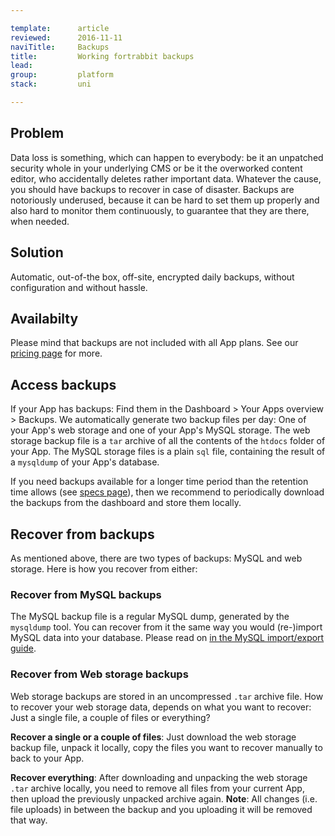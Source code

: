```yaml
---

template:      article
reviewed:      2016-11-11
naviTitle:     Backups
title:         Working fortrabbit backups
lead:
group:         platform
stack:         uni

---
```



## Problem

Data loss is something, which can happen to everybody: be it an unpatched security whole in your underlying CMS or be it the overworked content editor, who accidentally deletes rather important data. Whatever the cause, you should have backups to recover in case of disaster. Backups are notoriously underused, because it can be hard to set them up properly and also hard to monitor them continuously, to guarantee that they are there, when needed.

## Solution

Automatic, out-of-the box, off-site, encrypted daily backups, without configuration and without hassle.

<!-- TODO: link to marketing page when ready -->


## Availabilty

Please mind that backups are not included with all App plans. See our [pricing page](https://www.fortrabbit.com/pricing) for more.



## Access backups

If your App has backups: Find them in the Dashboard > Your Apps overview > Backups. We automatically generate two backup files per day: One of your App's web storage and one of your App's MySQL storage. The web storage backup file is a `tar` archive of all the contents of the `htdocs` folder of your App. The MySQL storage files is a plain `sql` file, containing the result of a `mysqldump` of your App's database.

<!--

TOOD: exclude this to the specs page:

### Backup availability

Depending on the region your App runs in, the daily backups will become available at around:

* **EU**: 05:00h GMT (05:00h UTC)
* **US**: 05:00h EST (10:00h UTC)


All backups are generated from snapshots, which are taken at 02:00h in the respective time zone.

-->

If you need backups available for a longer time period than the retention time allows (see [specs page](https://www.fortrabbit.com/specs)), then we recommend to periodically download the backups from the dashboard and store them locally.

## Recover from backups

As mentioned above, there are two types of backups: MySQL and web storage. Here is how you recover from either:

### Recover from MySQL backups

The MySQL backup file is a regular MySQL dump, generated by the `mysqldump` tool. You can recover from it the same way you would (re-)import MySQL data into your database. Please read on [in the MySQL import/export guide](mysql#toc-export-amp-import).

### Recover from Web storage backups

Web storage backups are stored in an uncompressed `.tar` archive file. How to recover your web storage data, depends on what you want to recover: Just a single file, a couple of files or everything?

**Recover a single or a couple of files**: Just download the web storage backup file, unpack it locally, copy the files you want to recover manually to back to your App.

**Recover everything**: After downloading and unpacking the web storage `.tar` archive locally, you need to remove all files from your current App, then upload the previously unpacked archive again. **Note**: All changes (i.e. file uploads) in between the backup and you uploading it will be removed that way.
